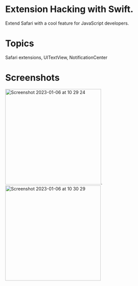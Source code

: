 # Extension  Hacking with Swift.
Extend Safari with a cool feature for JavaScript developers.




# Topics
Safari extensions, UITextView, NotificationCenter

# Screenshots 

<img width="304" alt="Screenshot 2023-01-06 at 10 29 24" src="https://user-images.githubusercontent.com/79315087/210973980-2f07698c-a686-4a89-93a1-8886bfc9e75d.png">. <img width="303" alt="Screenshot 2023-01-06 at 10 30 29" src="https://user-images.githubusercontent.com/79315087/210973986-48525e0a-d519-4dfa-bb66-e3c2bfe6e413.png">
